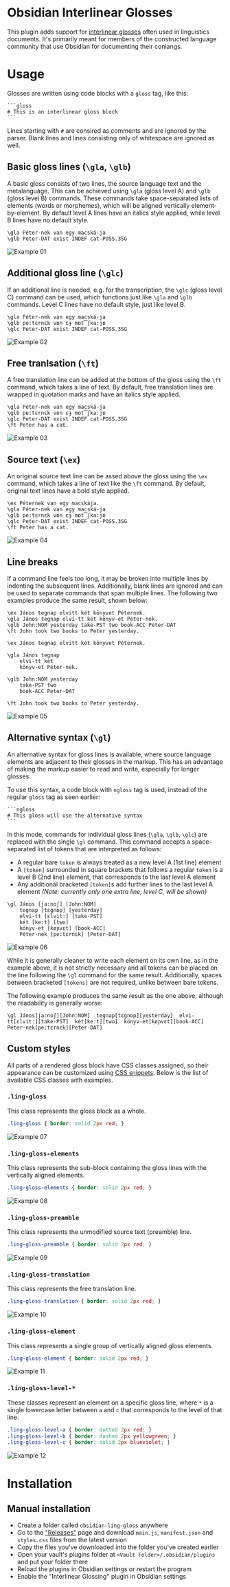 # Obsidian Interlinear Glosses

This plugin adds support for [interlinear glosses](https://en.wikipedia.org/wiki/Interlinear_gloss) often used in linguistics documents.
It's primarily meant for members of the constructed language community that use Obsidian for documenting their conlangs.

# Usage

Glosses are written using code blocks with a `gloss` tag, like this:

````
```gloss
# This is an interlinear gloss block
```
````

Lines starting with `#` are consired as comments and are ignored by the parser. Blank lines and lines consisting only of whitespace are ignored as well.

## Basic gloss lines (`\gla`, `\glb`)

A basic gloss consists of two lines, the source language text and the metalanguage. This can be achieved using `\gla` (gloss level A) and `\glb` (gloss level B) commands. These commands take space-separated lists of elements (words or morphemes), which will be aligned vertically element-by-element. By default level A lines have an italics style applied, while level B lines have no default style.

```gloss
\gla Péter-nek van egy macská-ja
\glb Peter-DAT exist INDEF cat-POSS.3SG
```

![Example 01](_examples/example01.png)

## Additional gloss line (`\glc`)

If an additional line is needed, e.g. for the transcription, the `\glc` (gloss level C) command can be used, which functions just like `\gla` and `\glb` commands. Level C lines have no default style, just like level B.

```gloss
\gla Péter-nek van egy macská-ja
\glb pe:tɛrnɛk vɒn ɛɟ mɒt͡ʃka:jɒ
\glc Peter-DAT exist INDEF cat-POSS.3SG
```

![Example 02](_examples/example02.png)

## Free tranlsation (`\ft`)

A free translation line can be added at the bottom of the gloss using the `\ft` command, which takes a line of text. By default, free translation lines are wrapped in quotation marks and have an italics style applied.

```gloss
\gla Péter-nek van egy macská-ja
\glb pe:tɛrnɛk vɒn ɛɟ mɒt͡ʃka:jɒ
\glc Peter-DAT exist INDEF cat-POSS.3SG
\ft Peter has a cat.
```

![Example 03](_examples/example03.png)

## Source text (`\ex`)

An original source text line can be assed above the gloss using the `\ex` command, which takes a line of text like the `\ft` command. By default, original text lines have a bold style applied.

```gloss
\ex Péternek van egy macskája.
\gla Péter-nek van egy macská-ja
\glb pe:tɛrnɛk vɒn ɛɟ mɒt͡ʃka:jɒ
\glc Peter-DAT exist INDEF cat-POSS.3SG
\ft Peter has a cat.
```

![Example 04](_examples/example04.png)

## Line breaks

If a command line feels too long, it may be broken into multiple lines by indenting the subsequent lines. Additionally, blank lines are ignored and can be used to separate commands that span multiple lines. The following two examples produce the same result, shown below:

```gloss
\ex János tegnap elvitt két könyvet Péternek.
\gla János tegnap elvi-tt két könyv-et Péter-nek.
\glb John:NOM yesterday take-PST two book-ACC Peter-DAT
\ft John took two books to Peter yesterday.
```

```gloss
\ex János tegnap elvitt két könyvet Péternek.

\gla János tegnap
    elvi-tt két
    könyv-et Péter-nek.

\glb John:NOM yesterday
    take-PST two
    book-ACC Peter-DAT

\ft John took two books to Peter yesterday.
```

![Example 05](_examples/example05.png)

## Alternative syntax (`\gl`)

An alternative syntax for gloss lines is available, where source language elements are adjacent to their glosses in the markup. This has an advantage of making the markup easier to read and write, especially for longer glosses.

To use this syntax, a code block with `ngloss` tag is used, instead of the regular `gloss` tag as seen earlier:

````
```ngloss
# This gloss will use the alternative syntax
```
````

In this mode, commands for individual gloss lines (`\gla`, `\glb`, `\glc`) are replaced with the single `\gl` command. This command accepts a space-separated list of tokens that are interpreted as follows:

- A regular bare `token` is always treated as a new level A (1st line) element
- A `[token]` surrounded in square brackets that follows a regular `token` is a level B (2nd line) element, that corresponds to the last level A element
- Any additional bracketed `[token]`s add further lines to the last level A element
  *(Note: currently only one extra line, level C, will be shown)*

```ngloss
\gl János [ja:noʃ] [John:NOM]
	tegnap [tɛgnɒp] [yesterday]
	elvi-tt [ɛlvit:] [take-PST]
	két [ke:t] [two]
	könyv-et [køɲvɛt] [book-ACC]
	Péter-nek [pe:tɛrnɛk] [Peter-DAT]
```

![Example 06](_examples/example06.png)

While it is generally cleaner to write each element on its own line, as in the example above, it is not strictly necessary and all tokens can be placed on the line following the `\gl` command for the same result. Additionally, spaces between bracketed `[tokens]` are not required, unlike between bare tokens.

The following example produces the same result as the one above, although the readability is generally worse:

```ngloss
\gl János[ja:noʃ][John:NOM]  tegnap[tɛgnɒp][yesterday]  elvi-tt[ɛlvit:][take-PST]  két[ke:t][two]  könyv-et[køɲvɛt][book-ACC]  Péter-nek[pe:tɛrnɛk][Peter-DAT]
```

## Custom styles

All parts of a rendered gloss block have CSS classes assigned, so their appearance can be customized using [CSS snippets](https://help.obsidian.md/Extending+Obsidian/CSS+snippets). Below is the list of available CSS classes with examples.

### `.ling-gloss`

This class represents the gloss block as a whole.

```css
.ling-gloss { border: solid 2px red; }
```

![Example 07](_examples/example07.png)

### `.ling-gloss-elements`

This class represents the sub-block containing the gloss lines with the vertically aligned elements.

```css
.ling-gloss-elements { border: solid 2px red; }
```

![Example 08](_examples/example08.png)

### `.ling-gloss-preamble`

This class represents the unmodified source text (preamble) line.

```css
.ling-gloss-preamble { border: solid 2px red; }
```

![Example 09](_examples/example09.png)

### `.ling-gloss-translation`

This class represents the free translation line.

```css
.ling-gloss-translation { border: solid 2px red; }
```

![Example 10](_examples/example10.png)

### `.ling-gloss-element`

This class represents a single group of vertically aligned gloss elements.

```css
.ling-gloss-element { border: solid 2px red; }
```

![Example 11](_examples/example11.png)

### `.ling-gloss-level-*`

These classes represent an element on a specific gloss line, where `*` is a single lowercase letter between `a` and `c` that corresponds to the level of that line.

```css
.ling-gloss-level-a { border: dotted 2px red; }
.ling-gloss-level-b { border: dashed 2px yellowgreen; }
.ling-gloss-level-c { border: solid 2px blueviolet; }
```

![Example 12](_examples/example12.png)


# Installation

## Manual installation

- Create a folder called `obsidian-ling-gloss` anywhere
- Go to the ["Releases"](https://github.com/Mijyuoon/obsidian-ling-gloss/releases) page and download `main.js`, `manifest.json` and `styles.css` files from the latest version
- Copy the files you've downloaded into the folder you've created earlier
- Open your vault's plugins folder at `<Vault Folder>/.obsidian/plugins` and put your folder there
- Reload the plugins in Obsidian settings or restart the program
- Enable the "Interlinear Glossing" plugin in Obsidian settings